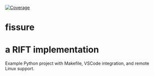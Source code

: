 
[![Coverage](https://ckuhtz.github.io/fissure/coverage.svg)](https://ckuhtz.github.io/fissure/htmlcov/index.html)

# fissure
# a RIFT implementation

Example Python project with Makefile, VSCode integration, and remote Linux support.
